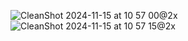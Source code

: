 ![CleanShot 2024-11-15 at 10 57 00@2x](https://github.com/user-attachments/assets/ce61184b-a682-4cb3-85da-8ecb63e41269)
![CleanShot 2024-11-15 at 10 57 15@2x](https://github.com/user-attachments/assets/7ef324ac-b9f7-4d2b-9f10-f367ca9fc888)
